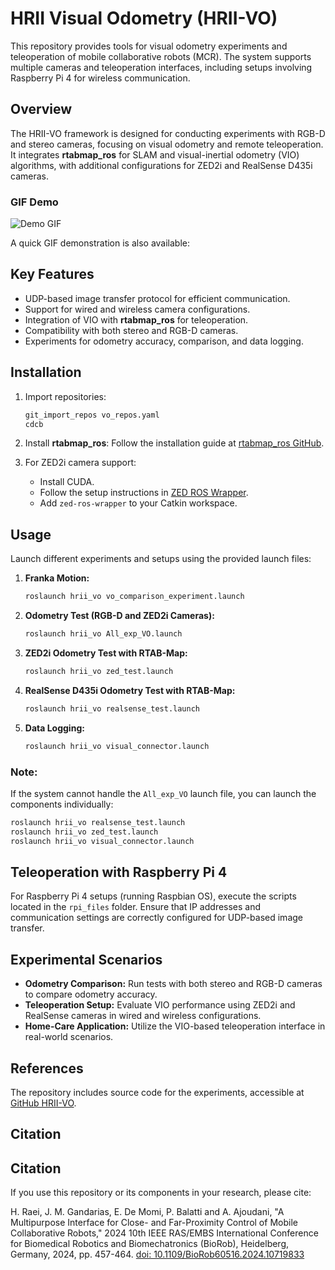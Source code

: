
# HRII Visual Odometry (HRII-VO)

This repository provides tools for visual odometry experiments and teleoperation of mobile collaborative robots (MCR). The system supports multiple cameras and teleoperation interfaces, including setups involving Raspberry Pi 4 for wireless communication. 

## Overview

The HRII-VO framework is designed for conducting experiments with RGB-D and stereo cameras, focusing on visual odometry and remote teleoperation. It integrates **rtabmap_ros** for SLAM and visual-inertial odometry (VIO) algorithms, with additional configurations for ZED2i and RealSense D435i cameras.

### **GIF Demo**

![Demo GIF](0122_VD.gif)

A quick GIF demonstration is also available:

## Key Features

- UDP-based image transfer protocol for efficient communication.
- Support for wired and wireless camera configurations.
- Integration of VIO with **rtabmap_ros** for teleoperation.
- Compatibility with both stereo and RGB-D cameras.
- Experiments for odometry accuracy, comparison, and data logging.

## Installation

1. Import repositories:
   ```bash
   git_import_repos vo_repos.yaml
   cdcb
   ```

2. Install **rtabmap_ros**:
   Follow the installation guide at [rtabmap_ros GitHub](https://github.com/introlab/rtabmap_ros).

3. For ZED2i camera support:
   - Install CUDA.
   - Follow the setup instructions in [ZED ROS Wrapper](https://github.com/stereolabs/zed-ros-wrapper).
   - Add `zed-ros-wrapper` to your Catkin workspace.

## Usage

Launch different experiments and setups using the provided launch files:

1. **Franka Motion:**
   ```bash
   roslaunch hrii_vo vo_comparison_experiment.launch
   ```

2. **Odometry Test (RGB-D and ZED2i Cameras):**
   ```bash
   roslaunch hrii_vo All_exp_VO.launch
   ```

3. **ZED2i Odometry Test with RTAB-Map:**
   ```bash
   roslaunch hrii_vo zed_test.launch
   ```

4. **RealSense D435i Odometry Test with RTAB-Map:**
   ```bash
   roslaunch hrii_vo realsense_test.launch
   ```

5. **Data Logging:**
   ```bash
   roslaunch hrii_vo visual_connector.launch
   ```

### Note:
If the system cannot handle the `All_exp_VO` launch file, you can launch the components individually:
```bash
roslaunch hrii_vo realsense_test.launch
roslaunch hrii_vo zed_test.launch
roslaunch hrii_vo visual_connector.launch
```

## Teleoperation with Raspberry Pi 4

For Raspberry Pi 4 setups (running Raspbian OS), execute the scripts located in the `rpi_files` folder. Ensure that IP addresses and communication settings are correctly configured for UDP-based image transfer.

## Experimental Scenarios

- **Odometry Comparison:** Run tests with both stereo and RGB-D cameras to compare odometry accuracy.
- **Teleoperation Setup:** Evaluate VIO performance using ZED2i and RealSense cameras in wired and wireless configurations.
- **Home-Care Application:** Utilize the VIO-based teleoperation interface in real-world scenarios.

## References

The repository includes source code for the experiments, accessible at [GitHub HRII-VO](https://github.com/hrii-iit/hrii_vo).

## Citation

## Citation

If you use this repository or its components in your research, please cite:

H. Raei, J. M. Gandarias, E. De Momi, P. Balatti and A. Ajoudani, "A Multipurpose Interface for Close- and Far-Proximity Control of Mobile Collaborative Robots," 2024 10th IEEE RAS/EMBS International Conference for Biomedical Robotics and Biomechatronics (BioRob), Heidelberg, Germany, 2024, pp. 457-464. [doi: 10.1109/BioRob60516.2024.10719833](https://doi.org/10.1109/BioRob60516.2024.10719833)


